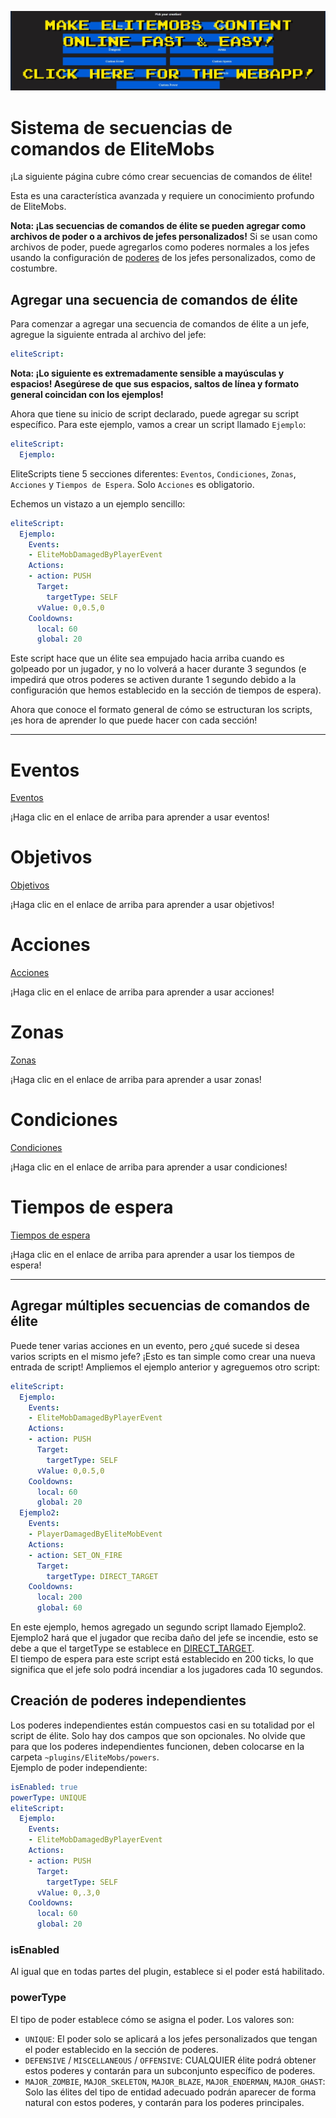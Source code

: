 [![webapp_banner.jpg](../../../img/wiki/webapp_banner.jpg)](https://magmaguy.com/webapp/webapp.html)

# Sistema de secuencias de comandos de EliteMobs

¡La siguiente página cubre cómo crear secuencias de comandos de élite!

Esta es una característica avanzada y requiere un conocimiento profundo de EliteMobs.

**Nota: ¡Las secuencias de comandos de élite se pueden agregar como archivos de poder o a archivos de jefes personalizados!** Si se usan como archivos de poder, puede agregarlos como poderes normales a los jefes usando la configuración de [poderes]($language$/elitemobs/creating_bosses.md&section=powers) de los jefes personalizados, como de costumbre.

## Agregar una secuencia de comandos de élite

Para comenzar a agregar una secuencia de comandos de élite a un jefe, agregue la siguiente entrada al archivo del jefe:

```yml
eliteScript:
```

**Nota: ¡Lo siguiente es extremadamente sensible a mayúsculas y espacios! Asegúrese de que sus espacios, saltos de línea y formato general coincidan con los ejemplos!**

Ahora que tiene su inicio de script declarado, puede agregar su script específico. Para este ejemplo, vamos a crear un script llamado `Ejemplo`:

```yml
eliteScript:
  Ejemplo:
```

EliteScripts tiene 5 secciones diferentes: `Eventos`, `Condiciones`, `Zonas`, `Acciones` y `Tiempos de Espera`. Solo `Acciones` es obligatorio.

Echemos un vistazo a un ejemplo sencillo:

```yml
eliteScript:
  Ejemplo:
    Events:
    - EliteMobDamagedByPlayerEvent
    Actions:
    - action: PUSH
      Target:
        targetType: SELF
      vValue: 0,0.5,0
    Cooldowns:
      local: 60
      global: 20
```

Este script hace que un élite sea empujado hacia arriba cuando es golpeado por un jugador, y no lo volverá a hacer durante 3 segundos (e impedirá que otros poderes se activen durante 1 segundo debido a la configuración que hemos establecido en la sección de tiempos de espera).

Ahora que conoce el formato general de cómo se estructuran los scripts, ¡es hora de aprender lo que puede hacer con cada sección!

---

# Eventos

[Eventos]($language$/elitemobs/elitescript_events.md)

¡Haga clic en el enlace de arriba para aprender a usar eventos!

# Objetivos

[Objetivos]($language$/elitemobs/elitescript_targets.md)

¡Haga clic en el enlace de arriba para aprender a usar objetivos!

# Acciones

[Acciones]($language$/elitemobs/elitescript_actions.md)

¡Haga clic en el enlace de arriba para aprender a usar acciones!

# Zonas

[Zonas]($language$/elitemobs/elitescript_zones.md)

¡Haga clic en el enlace de arriba para aprender a usar zonas!

# Condiciones

[Condiciones]($language$/elitemobs/elitescript_conditions.md)

¡Haga clic en el enlace de arriba para aprender a usar condiciones!

# Tiempos de espera

[Tiempos de espera]($language$/elitemobs/elitescript_cooldowns.md)

¡Haga clic en el enlace de arriba para aprender a usar los tiempos de espera!

---

## Agregar múltiples secuencias de comandos de élite

Puede tener varias acciones en un evento, pero ¿qué sucede si desea varios scripts en el mismo jefe? ¡Esto es tan simple como crear una nueva entrada de script! Ampliemos el ejemplo anterior y agreguemos otro script:

```yml
eliteScript:
  Ejemplo:
    Events:
    - EliteMobDamagedByPlayerEvent
    Actions:
    - action: PUSH
      Target:
        targetType: SELF
      vValue: 0,0.5,0
    Cooldowns:
      local: 60
      global: 20
  Ejemplo2:
    Events:
    - PlayerDamagedByEliteMobEvent
    Actions:
    - action: SET_ON_FIRE
      Target:
        targetType: DIRECT_TARGET
    Cooldowns:
      local: 200
      global: 60
```
En este ejemplo, hemos agregado un segundo script llamado Ejemplo2. Ejemplo2 hará que el jugador que reciba daño del jefe se incendie, esto se debe a que el targetType se establece en [DIRECT_TARGET]($language$/elitemobs/elitescript_targets.md&section=target-types). </br>El tiempo de espera para este script está establecido en 200 ticks, lo que significa que el jefe solo podrá incendiar a los jugadores cada 10 segundos.

## Creación de poderes independientes

Los poderes independientes están compuestos casi en su totalidad por el script de élite. Solo hay dos campos que son opcionales. No olvide que para que los poderes independientes funcionen, deben colocarse en la carpeta `~plugins/EliteMobs/powers`. </br>Ejemplo de poder independiente:

```yml
isEnabled: true
powerType: UNIQUE
eliteScript:
  Ejemplo:
    Events:
    - EliteMobDamagedByPlayerEvent
    Actions:
    - action: PUSH
      Target:
        targetType: SELF
      vValue: 0,.3,0
    Cooldowns:
      local: 60
      global: 20
```

### isEnabled

Al igual que en todas partes del plugin, establece si el poder está habilitado.

### powerType

El tipo de poder establece cómo se asigna el poder. Los valores son:

- `UNIQUE`: El poder solo se aplicará a los jefes personalizados que tengan el poder establecido en la sección de poderes.
- `DEFENSIVE` / `MISCELLANEOUS` / `OFFENSIVE`: CUALQUIER élite podrá obtener estos poderes y contarán para un subconjunto específico de poderes.
- `MAJOR_ZOMBIE`, `MAJOR_SKELETON`, `MAJOR_BLAZE`, `MAJOR_ENDERMAN`, `MAJOR_GHAST`: Solo las élites del tipo de entidad adecuado podrán aparecer de forma natural con estos poderes, y contarán para los poderes principales.
